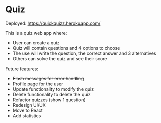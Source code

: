 # Quiz

Deployed: https://quickquizz.herokuapp.com/

This is a quiz web app where:
- User can create a quiz
- Quiz will contain questions and 4 options to choose
- The use will write the question, the correct answer and 3 alternatives
- Others can solve the quiz and see their score

Future features:
- ~~Flash messages for error handling~~
- Profile page for the user
- Update functionality to modify the quiz
- Delete functionality to delete the quiz
- Refactor quizzes (show 1 question)
- Redesign UI/UX
- Move to React
- Add statistics
